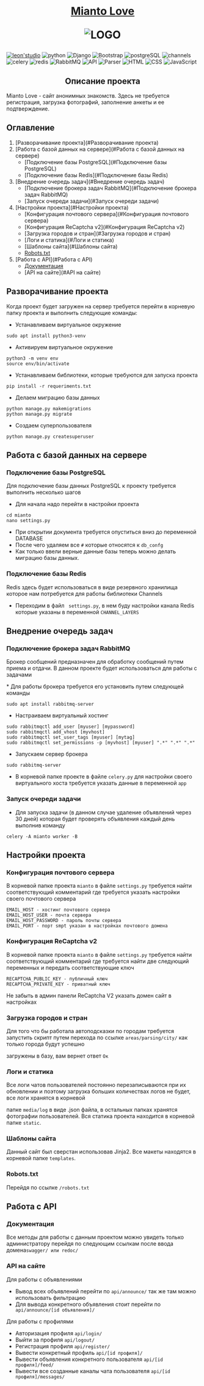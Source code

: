 <h1 align="center">
  <a href="https://mianto.love">Mianto Love</a>

  ![LOGO](https://i.imgur.com/kMKxn3a.jpg) 
</h1>

[![leon'studio](https://img.shields.io/badge/made%20by-leon'%20studio-inactive)](https://kwork.ru/user/LeoM97)
  ![python](https://img.shields.io/badge/Language-Python-red)
  ![Django](https://img.shields.io/badge/Framework-Django-brightgreen)
  ![Bootstrap](https://img.shields.io/badge/Client%20framework-Bootstrap-blueviolet)
  ![postgreSQL](https://img.shields.io/badge/Data%20Base-postgreSQL-%232f5b8b)
  ![channels](https://img.shields.io/badge/ASGI%20Framework-channels-%23f0b37e)
  ![celery](https://img.shields.io/badge/ASGI%20Tasks-celery-%23a0c250)
  ![redis](https://img.shields.io/badge/NoSQL-redis-%23d1352b)
  ![RabbitMQ](https://img.shields.io/badge/Message%20broker-RabbitMQ-%23f76300)
  ![API](https://img.shields.io/badge/API-Django%20Rest%20Frameowrk-%23a30000)
  ![Parser](https://img.shields.io/badge/Parser-Beautiful%20Soup-%239b9b9d)
  ![HTML](https://img.shields.io/badge/Markup-HTML-important)
  ![CSS](https://img.shields.io/badge/Stylesheets-CSS-9cf)
  ![JavaScript](https://img.shields.io/badge/interaction-Java%20Script-%23ead41c)

<h2 align="center">Описание проекта</h2>
<p>Mianto Love - сайт анонимных знакомств.  Здесь не требуется регистрация, загрузка фотографий, заполнение анкеты и ее подтверждение. </p>

## Оглавление

1. [Разворачивание проекта](#Разворачивание проекта)
2. [Работа с базой данных на сервере](#Работа с базой данных на сервере)
    - [Подключение базы PostgreSQL](#Подключение базы PostgreSQL)
    - [Подключение базы Redis](#Подключение базы Redis)
3. [Внедрение очередь задач](#Внедрение очередь задач)
    - [Подключение брокера задач RabbitMQ](#Подключение брокера задач RabbitMQ)
    - [Запуск очереди задачи](#Запуск очереди задачи)
4. [Настройки проекта](#Настройки проекта)
    - [Конфигурация почтового сервера](#Конфигурация почтового сервера)
    - [Конфигурация ReCaptcha v2](#Конфигурация ReCaptcha v2)
    - [Загрузка городов и стран](#Загрузка городов и стран)
    - [Логи и статика](#Логи и статика)
    - [Шаблоны сайта](#Шаблоны сайта)
    - [Robots.txt](#Robots.txt)
5. [Работа с API](#Работа с API)
    - [Документация](#Документация)
    - [API на сайте](#API на сайте)

## Разворачивание проекта
 <p>Когда проект будет загружен на сервер требуется перейти в корневую папку проекта и выполнить следующие команды: </p>



* Устанавливаем виртуальное окружение
```
sudo apt install python3-venv
```
* Активируем виртуальное окружение
```
python3 -m venv env
source env/bin/activate
```
* Устанавливаем библиотеки, которые требуются для запуска проекта
```
pip install -r requeriments.txt
```

* Делаем миграцию базы данных
```
python manage.py makemigrations
python manage.py migrate
```
* Создаем суперпользователя
```
python manage.py createsuperuser
```


## Работа с базой данных на сервере

### Подключение базы PostgreSQL

<p>Для подключение базы данных PostgreSQL к проекту требуется выполнить несколько шагов</p>

* Для начала надо перейти в настройки проекта
```
cd mianto
nano settings.py
```
* При открытии документа требуется опуститься вниз до переменной DATABASE
* После чего удаляем все ``` # ``` которые относятся к ``` db_confg ``` 
* Как только ввели верные данные базы теперь можно делать миграцию базы данных.

### Подключение базы Redis

<p>Redis здесь будет использоваться в виде резервного хранилища которое нам потребуется для работы библиотеки Channels</p>

* Переходим в файл ``` settings.py```, в нем буду настройки канала Redis которые указаны в переменной ```CHANNEL_LAYERS```

## Внедрение очередь задач 
### Подключение брокера задач RabbitMQ
<p>Брокер сообщений предназначен для обработку сообщений путем приема и отдачи. В данном проекте будет использоваться для работы с задачами</p>
* Для работы брокера требуется его установить путем следующей команды

```
sudo apt install rabbitmq-server
```

* Настраиваем виртуальный хостинг

```
sudo rabbitmqctl add_user [myuser] [mypassword]
sudo rabbitmqctl add_vhost [myvhost]
sudo rabbitmqctl set_user_tags [myuser] [mytag]
sudo rabbitmqctl set_permissions -p [myvhost] [myuser] ".*" ".*" ".*"
```

* Запускаем сервер брокера

```
sudo rabbitmq-server
```

* В корневой папке проекте в файле ```celery.py``` для настройки своего виртуального хоста требуется указать данные в переменной ```app```

### Запуск очереди задачи

* Для запуска задачи (в данном случае удаление объявлений через 30 дней) которая будет проверять объявления каждый день выполнив команду
```
celery -A mianto worker -B
```

## Настройки проекта 
### Конфигурация почтового сервера 

В корневой папке проекта ```mianto``` в файле ```settings.py``` требуется найти соответствующий комментарий где требуется указать настройки своего почтового сервера

```
EMAIL_HOST - хостинг почтового сервера
EMAIL_HOST_USER - почта сервера
EMAIL_HOST_PASSWORD - пароль почты сервера
EMAIL_PORT - порт smpt указан в настройках почтового домена
```

### Конфигурация ReCaptcha v2

В корневой папке проекта  ```mianto```  в файле ```settings.py``` требуется найти соответствующий комментарий где требуется найти две следующий переменных и передать соответствующие ключ

```
RECAPTCHA_PUBLIC_KEY - публичный ключ
RECAPTCHA_PRIVATE_KEY - приватный ключ
```
Не забыть в админ панели ReCaptcha V2 указать домен сайт в настройках
### Загрузка городов и стран

Для того что бы работала автоподсказки по городам требуется запустить скрипт путем перехода по ссылке ```areas/parsing/city/``` как только города будут успешно 

загружены в базу, вам вернет ответ ```Ок```

### Логи и статика

Все логи чатов пользователей постоянно перезаписываются при их обновлении и поэтому загрузка больших количествах логов не будет, все логи хранятся в корневой 

папке ```media/log``` в виде .json файла, в остальных папках хранятся фотографии пользователей. Вся статика проекта находится в корневой папке ```static```.
### Шаблоны сайта

Данный сайт был сверстан использовав Jinja2. Все макеты находятся в корневой папке ```templates```. 

### Robots.txt

Перейдя по ссылке ```/robots.txt``` 




## Работа с API
### Документация

Все методы для работы с данным проектом можно увидеть только администратору перейдя по следующим ссылкам после ввода домена```swagger/ или redoc/```

### API на сайте
Для работы с объявлениями
 
* Вывод всех объявлений перейти по ``` api/announce/ ``` так же там можно использовать фильтрацию
* Для вывода конкретного объявления стоит перейти по ``` api/announce/[id объявления]/```

Для работы с профилями

* Авторизация профиля ``` api/login/ ```
* Выйти за профиля ``` api/logout/ ```
* Регистрация профиля ```api/register/```
* Вывести конкретный профиль ```api/[id профиля]/```
* Вывести объявления конкретного пользователя ```api/[id профиля]/feed/```
* Вывести все созданные каналы чата пользователя ```api/[id профиля]/messages/```













    
